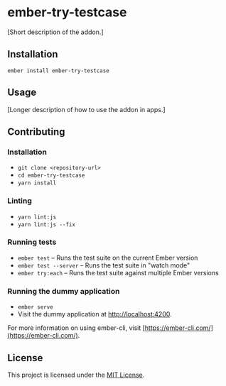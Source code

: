 ember-try-testcase
==============================================================================

[Short description of the addon.]

Installation
------------------------------------------------------------------------------

```
ember install ember-try-testcase
```


Usage
------------------------------------------------------------------------------

[Longer description of how to use the addon in apps.]


Contributing
------------------------------------------------------------------------------

### Installation

* `git clone <repository-url>`
* `cd ember-try-testcase`
* `yarn install`

### Linting

* `yarn lint:js`
* `yarn lint:js --fix`

### Running tests

* `ember test` – Runs the test suite on the current Ember version
* `ember test --server` – Runs the test suite in "watch mode"
* `ember try:each` – Runs the test suite against multiple Ember versions

### Running the dummy application

* `ember serve`
* Visit the dummy application at [http://localhost:4200](http://localhost:4200).

For more information on using ember-cli, visit [https://ember-cli.com/](https://ember-cli.com/).

License
------------------------------------------------------------------------------

This project is licensed under the [MIT License](LICENSE.md).
